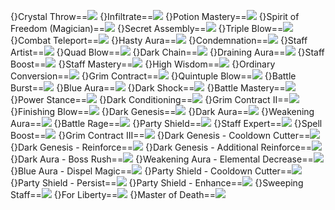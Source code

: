 {}Crystal Throw==<img src="upload/mxd/Battle_Mage/Skill_Crystal_Throw.png"/>
{}Infiltrate==<img src="upload/mxd/Battle_Mage/Skill_Infiltrate.png"/>
{}Potion Mastery==<img src="upload/mxd/Battle_Mage/Skill_Potion_Mastery.png"/>
{}Spirit of Freedom (Magician)==<img src="upload/mxd/Battle_Mage/Skill_Spirit_of_Freedom.png"/>
{}Secret Assembly==<img src="upload/mxd/Battle_Mage/Skill_Secret_Assembly.png"/>
{}Triple Blow==<img src="upload/mxd/Battle_Mage/Skill_Triple_Blow.png"/>
{}Combat Teleport==<img src="upload/mxd/Battle_Mage/Skill_Teleport.png"/>
{}Hasty Aura==<img src="upload/mxd/Battle_Mage/Skill_Hasty_Aura.png"/>
{}Condemnation==<img src="upload/mxd/Battle_Mage/Skill_Condemnation.png"/>
{}Staff Artist==<img src="upload/mxd/Battle_Mage/Skill_Staff_Artist.png"/>
{}Quad Blow==<img src="upload/mxd/Battle_Mage/Skill_Quad_Blow.png"/>
{}Dark Chain==<img src="upload/mxd/Battle_Mage/Skill_Dark_Chain.png"/>
{}Draining Aura==<img src="upload/mxd/Battle_Mage/Skill_Draining_Aura.png"/>
{}Staff Boost==<img src="upload/mxd/Battle_Mage/Skill_Staff_Boost.png"/>
{}Staff Mastery==<img src="upload/mxd/Battle_Mage/Skill_Staff_Mastery.png"/>
{}High Wisdom==<img src="upload/mxd/Battle_Mage/Skill_High_Wisdom.png"/>
{}Ordinary Conversion==<img src="upload/mxd/Battle_Mage/Skill_Ordinary_Conversion.png"/>
{}Grim Contract==<img src="upload/mxd/Battle_Mage/Skill_Grim_Contract.png"/>
{}Quintuple Blow==<img src="upload/mxd/Battle_Mage/Skill_Quintuple_Blow.png"/>
{}Battle Burst==<img src="upload/mxd/Battle_Mage/Skill_Battle_Burst.png"/>
{}Blue Aura==<img src="upload/mxd/Battle_Mage/Skill_Blue_Aura.png"/>
{}Dark Shock==<img src="upload/mxd/Battle_Mage/Skill_Dark_Shock.png"/>
{}Battle Mastery==<img src="upload/mxd/Battle_Mage/Skill_Battle_Mastery.png"/>
{}Power Stance==<img src="upload/mxd/Battle_Mage/Skill_Power_Stance_(Battle_Mage).png"/>
{}Dark Conditioning==<img src="upload/mxd/Battle_Mage/Skill_Dark_Conditioning.png"/>
{}Grim Contract II==<img src="upload/mxd/Battle_Mage/Skill_Grim_Contract_II.png"/>
{}Finishing Blow==<img src="upload/mxd/Battle_Mage/Skill_Finishing_Blow.png"/>
{}Dark Genesis==<img src="upload/mxd/Battle_Mage/Skill_Dark_Genesis.png"/>
{}Dark Aura==<img src="upload/mxd/Battle_Mage/Skill_Dark_Aura.png"/>
{}Weakening Aura==<img src="upload/mxd/Battle_Mage/Skill_Weakening_Aura.png"/>
{}Battle Rage==<img src="upload/mxd/Battle_Mage/Skill_Battle_Rage.png"/>
{}Party Shield==<img src="upload/mxd/Battle_Mage/Skill_Party_Shield.png"/>
{}Staff Expert==<img src="upload/mxd/Battle_Mage/Skill_Staff_Expert.png"/>
{}Spell Boost==<img src="upload/mxd/Battle_Mage/Skill_Spell_Boost.png"/>
{}Grim Contract III==<img src="upload/mxd/Battle_Mage/Skill_Grim_Contract_III.png"/>
{}Dark Genesis - Cooldown Cutter==<img src="upload/mxd/Battle_Mage/Skill_Dark_Genesis_-_Cooldown_Cutter.png"/>
{}Dark Genesis - Reinforce==<img src="upload/mxd/Battle_Mage/Skill_Dark_Genesis_-_Reinforce.png"/>
{}Dark Genesis - Additional Reinforce==<img src="upload/mxd/Battle_Mage/Skill_Dark_Genesis_-_Additional_Reinforce.png"/>
{}Dark Aura - Boss Rush==<img src="upload/mxd/Battle_Mage/Skill_Dark_Aura_-_Boss_Rush.png"/>
{}Weakening Aura - Elemental Decrease==<img src="upload/mxd/Battle_Mage/Skill_Weakening_Aura_-_Elemental_Decrease.png"/>
{}Blue Aura - Dispel Magic==<img src="upload/mxd/Battle_Mage/Skill_Blue_Aura_-_Dispel_Magic.png"/>
{}Party Shield - Cooldown Cutter==<img src="upload/mxd/Battle_Mage/Skill_Party_Shield_-_Cooldown_Cutter.png"/>
{}Party Shield - Persist==<img src="upload/mxd/Battle_Mage/Skill_Party_Shield_-_Persist.png"/>
{}Party Shield - Enhance==<img src="upload/mxd/Battle_Mage/Skill_Party_Shield_-_Enhance.png"/>
{}Sweeping Staff==<img src="upload/mxd/Battle_Mage/Skill_Sweeping_Staff.png"/>
{}For Liberty==<img src="upload/mxd/Battle_Mage/Skill_For_Liberty.png"/>
{}Master of Death==<img src="upload/mxd/Battle_Mage/Skill_Master_of_Death.png"/>